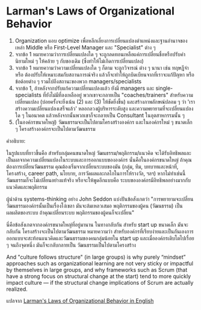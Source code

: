 # Larman's Laws of Organizational Behavior

1. Organization แอบ optimize เพื่อหลีกเลี่ยงการเปลี่ยนแปลงตำแหน่งและฐานอำนาจของเหล่า Middle หรือ First-Level Manager และ "Specialist" ต่าง ๆ
1. จากข้อ 1 หมายความว่าการเปลี่ยนแปลงใด ๆ จะถูกลดทอนเหลือแค่การเปลี่ยนชื่อหรือปรับคำนิยามใหม่ ๆ ให้คล้าย ๆ กับของเดิม (ซึ่งทำให้ไม่เกิดการเปลี่ยนแปลง)
1. จากข้อ 1 หมายความว่าความเปลี่ยนแปลงใด ๆ ก็ตาม จะถูกวิจารณ์ ต่าง ๆ นานา เช่น ทฤษฎีจ๋า หรือ ต้องปรับให้เหมาะสมกับสถานการณ์จริง แล้วก็จะทำให้ถูกบิดเบียนจากที่เราจะแก้ปัญหา หรือข้อด้อยต่าง ๆ รวมไปถึงสถานะของพวก managers/specialists
1. จากข้อ 1, ถ้าหลังจากปรับแก้ความเปลี่ยนแปลงแล้ว ยังมี managers และ single-specialists ที่ยังไม่มีที่ลงเหลืออยู่ พวกเขาจะกลายเป็น "coaches/trainers" สำหรับความเปลี่ยนแปลง (บ่อยครั้งจะยิ่งเน้น (2) และ (3) ให้ชัดยิ่งขึ้น) และสร้างภาพลักษณ์ปลอม ๆ ว่า 'เราสร้างความเปลี่ยนแปลงเสร็จแล้ว' หลอกลวงผู้บริหารระดับสูง และความพยายามที่จะเปลี่ยนแปลงใด ๆ ในอนาคต แล้วหลังจากนั้นพวกเขาก็จะกลายเป็น Consultant ในอุตสาหกรรมนั้น ๆ
1. (ในองค์กรขนาดใหญ่) วัฒนธรรมจะเป็นไปตามโครงสร้างองค์กร และในองค์กรใหม่ ๆ ขนาดเล็ก ๆ โครงสร้างองค์กรจะเป็นไปตามวัฒนธรรม

คำอธิบาย:

ในรูปแบบที่ยาวขึ้นคือ สำหรับกลุ่มคนขนาดใหญ่ วัฒนธรรม/พฤติกรรม/แนวคิด จะได้รับอิทธิพลและเป็นผลจากความเปลี่ยนแปลงในระบบและการออกแบบขององค์กร นั่นคือในองค์กรขนาดใหญ่ ถ้าคุณต้องการเปลี่ยนวัฒนธรรม คุณต้องเริ่มจากเปลี่ยนระบบของมัน (กลุ่ม, ทีม, บทบาทและหน้าที่, โครงสร้าง, career path, นโยบาย, การวัดผลและกลไกในการให้รางวัล, ฯลฯ) หากไม่ทำเช่นนี้วัฒนธรรมก็จะไม่เปลี่ยนอย่างแท้จริง หรือจะให้พูดอีกแบบคือ ระบบขององค์กรมีอิทธิพลอย่างมากกับแนวคิดและพฤติกรรม

ผู้นำด้าน systems-thinking อย่าง John Seddon แบ่งปันข้อสังเกตว่า "การพยายามจะเปลี่ยนวัฒนธรรมองค์กรนั้นเป็นเรื่องโง่เขลา มันจะล้มเหลวเสมอ พฤติกรรมของผู้คน (วัฒนธรรม) เป็นผลผลิตของระบบ ถ้าคุณเปลี่ยนระบบ พฤติกรรมของผู้คนก็จะเปลี่ยน"

นี่คือข้อสังเกตจากองค์กรขนาดใหญ่ที่อยู่มานาน ในทางกลับกัน สำหรับ start up ขนาดเล็ก มันจะกลับกัน โครงสร้างจะเป็นไปตามวัฒนธรรม หมายความว่า สำหรับองค์กรที่เรียบง่ายและเป็นกันเองการออกแบบจะสะท้อนแนวคิดและวัฒนธรรมของคนกลุ่มน้อยใน start up และเมื่อองค์กรเติบโตไปเรื่อย ๆ จนถึงจุดหนึ่ง มันก็จะกลับกลายเป็น วัฒนธรรมเป็นไปตามโครงสร้าง

And "culture follows structure" (in large groups) is why purely “mindset” approaches such as organizational learning are not very sticky or impactful by themselves in large groups, and why frameworks such as Scrum (that have a strong focus on structural change at the start) tend to more quickly impact culture — if the structural change implications of Scrum are actually realized.

แปลจาก [Larman's Laws of Organizational Behavior in English](https://www.craiglarman.com/wiki/index.php?title=Larman%27s_Laws_of_Organizational_Behavior)
